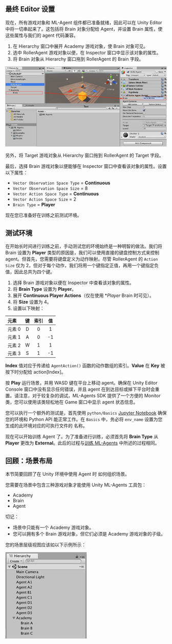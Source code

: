 ## 最终 Editor 设置

现在，所有游戏对象和 ML-Agent 组件都已准备就绪，因此可以在 Unity Editor 中将一切串起来了。这包括将 Brain 对象分配给 Agent，并设置 Brain 属性，使这些属性与我们的 agent 代码兼容。

1. 在 Hierarchy 窗口中展开 Academy 游戏对象，使 Brain 对象可见。
2. 选中 RollerAgent 游戏对象以便，在 Inspector 窗口中显示该对象的属性。
3. 将 Brain 对象从 Hierarchy 窗口拖到 RollerAgent 的 Brain 字段。

![将 Brain 分配给 RollerAgent](images/mlagents-NewTutAssignBrain.png)

另外，将 Target 游戏对象从 Hierarchy 窗口拖到 RollerAgent 的 Target 字段。

最后，选择 Brain 游戏对象以便能够在 Inspector 窗口中查看该对象的属性。设置以下属性：

* `Vector Observation Space Type` = **Continuous**
* `Vector Observation Space Size` = 8
* `Vector Action Space Type` = **Continuous**
* `Vector Action Space Size` = 2
* `Brain Type` = **Player**

现在您已准备好在训练之前测试环境。

## 测试环境

在开始长时间进行训练之前，手动测试您的环境始终是一种明智的做法。我们将 Brain 设置为 **Player** 类型的原因是，我们可以使用直接的键盘控制方式来控制 agent。但首先，您需要将键盘定义为动作映射。尽管 RollerAgent 的 `Action Size` 仅为 2，但对于每个动作，我们将用一个键指定正值，再用一个键指定负值，因此总共为四个键。

1. 选择 Brain 游戏对象以便在 Inspector 中查看该对象的属性。
2. 将 **Brain Type** 设置为 **Player**。
3. 展开 **Continuous Player Actions**（仅在使用 **Player* Brain 时可见）。
4. 将 **Size** 设置为 4。
5. 设置以下映射：

| 元素   | 键 | 索引 | 值 |
| :------------ | :---: | :------: | :------: |
| 元素 0 | D   | 0        | 1        |
| 元素 1 | A    | 0        | -1       |
| 元素 2 | W  | 1        | 1        |
| 元素 3 | S   | 1        | -1       |

**Index** 值对应于传递给 `AgentAction()` 函数的动作数组的索引。**Value** 在 **Key** 被按下时分配给 action[Index]。

按 **Play** 运行场景，并用 WASD 键在平台上移动 agent。确保在 Unity Editor Console 窗口中没有显示任何错误，并且 agent 在到达目标或掉下平台时会重置。请注意，对于较复杂的调试，ML-Agents SDK 提供了一个方便的 Monitor 类，您可以使用该类轻松地在 Game 窗口中显示 agent 状态信息。

您可以执行一个额外的测试是，首先使用 `python/Basics` 
[Jupyter Notebook](/book/en-US/Background-Jupyter.md)
确保您的环境和 Python API 能正常工作。在 `Basics` 中，务必将 
`env_name` 设置为您生成的此环境对应的可执行文件的
名称。

现在可以开始训练 Agent 了。为了准备进行训练，必须首先将 **Brain Type** 从 **Player** 更改为 **External**。此后的过程与[训练 ML-Agents](/book/en-US/Training-ML-Agents.md) 中所述的过程相同。

## 回顾：场景布局

本节简要回顾了在 Unity 环境中使用 Agent 时
如何组织场景。

您需要在场景中包含三种游戏对象才能使用 Unity ML-Agents 工具包：
 * Academy
 * Brain
 * Agent

切记：
 * 场景中只能有一个 Academy 游戏对象。
 * 您可以拥有多个 Brain 游戏对象，但它们必须是 Academy 游戏对象的子级。

您的场景层级视图应该如以下示例所示：

![场景层级视图](images/scene-hierarchy.png)